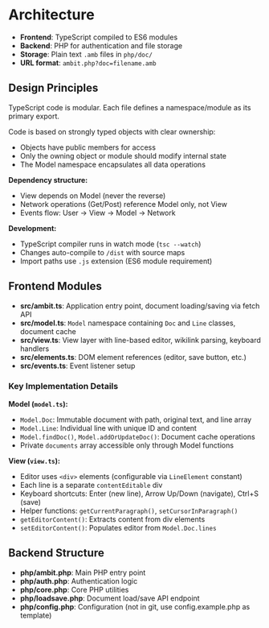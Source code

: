 # Architecture

- **Frontend**: TypeScript compiled to ES6 modules
- **Backend**: PHP for authentication and file storage
- **Storage**: Plain text `.amb` files in `php/doc/`
- **URL format**: `ambit.php?doc=filename.amb`

## Design Principles

TypeScript code is modular. Each file defines a namespace/module as its primary export.

Code is based on strongly typed objects with clear ownership:
- Objects have public members for access
- Only the owning object or module should modify internal state
- The Model namespace encapsulates all data operations

**Dependency structure:**
- View depends on Model (never the reverse)
- Network operations (Get/Post) reference Model only, not View
- Events flow: User → View → Model → Network

**Development:**
- TypeScript compiler runs in watch mode (`tsc --watch`)
- Changes auto-compile to `/dist` with source maps
- Import paths use `.js` extension (ES6 module requirement)

## Frontend Modules

- **src/ambit.ts**: Application entry point, document loading/saving via fetch API
- **src/model.ts**: `Model` namespace containing `Doc` and `Line` classes, document cache
- **src/view.ts**: View layer with line-based editor, wikilink parsing, keyboard handlers
- **src/elements.ts**: DOM element references (editor, save button, etc.)
- **src/events.ts**: Event listener setup

### Key Implementation Details

**Model (`model.ts`):**
- `Model.Doc`: Immutable document with path, original text, and line array
- `Model.Line`: Individual line with unique ID and content
- `Model.findDoc()`, `Model.addOrUpdateDoc()`: Document cache operations
- Private `documents` array accessible only through Model functions

**View (`view.ts`):**
- Editor uses `<div>` elements (configurable via `LineElement` constant)
- Each line is a separate `contentEditable` div
- Keyboard shortcuts: Enter (new line), Arrow Up/Down (navigate), Ctrl+S (save)
- Helper functions: `getCurrentParagraph()`, `setCursorInParagraph()`
- `getEditorContent()`: Extracts content from div elements
- `setEditorContent()`: Populates editor from `Model.Doc.lines`

## Backend Structure
- **php/ambit.php**: Main PHP entry point
- **php/auth.php**: Authentication logic
- **php/core.php**: Core PHP utilities
- **php/loadsave.php**: Document load/save API endpoint
- **php/config.php**: Configuration (not in git, use config.example.php as template)

